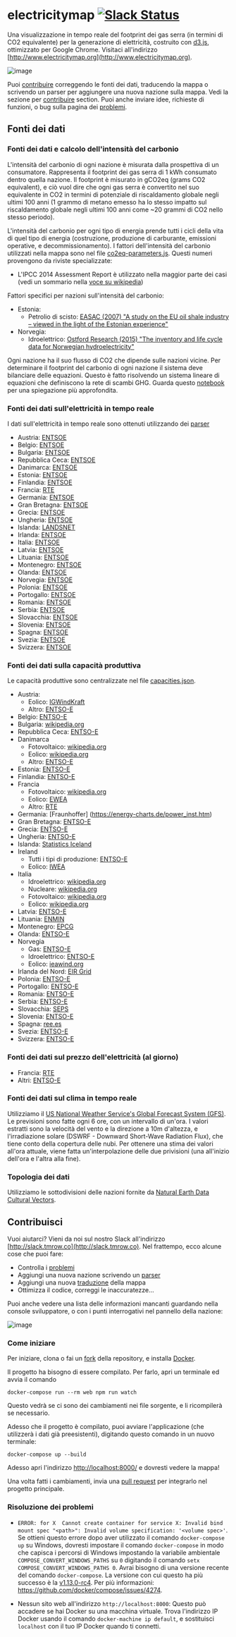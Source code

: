 # electricitymap [![Slack Status](http://slack.tmrow.co/badge.svg)](http://slack.tmrow.co)
 
Una visualizzazione in tempo reale del footprint dei gas serra (in termini di CO2 equivalente) per la generazione di elettricità, costruito con [d3.js](https://d3js.org/), ottimizzato per Google Chrome. Visitaci all'indirizzo [http://www.electricitymap.org](http://www.electricitymap.org).


![image](https://cloud.githubusercontent.com/assets/1655848/20340757/5ada5cf6-abe3-11e6-97c4-e68929b8a135.png)

Puoi [contribuire](#contribuisci) correggendo le fonti dei dati, traducendo la mappa o scrivendo un parser per aggiungere una nuova nazione sulla mappa. Vedi la sezione per [contribuire](#contribuisci) section.
Puoi anche inviare idee, richieste di funzioni, o bug sulla pagina dei [problemi](https://github.com/corradio/electricitymap/issues).


## Fonti dei dati

### Fonti dei dati e calcolo dell'intensità del carbonio
L'intensità del carbonio di ogni nazione è misurata dalla prospettiva di un consumatore. Rappresenta il footprint dei gas serra di 1 kWh consumato dentro quella nazione. Il footprint è misurato in gCO2eq (grams CO2 equivalent), e ciò vuol dire che ogni gas serra è convertito nel suo equivalente in CO2 in termini di potenziale di riscaldamento globale negli ultimi 100 anni (1 grammo di metano emesso ha lo stesso impatto sul riscaldamento globale negli ultimi 100 anni come ~20 grammi di CO2 nello stesso periodo).

L'intensità del carbonio per ogni tipo di energia prende tutti i cicli della vita di quel tipo di energia (costruzione, produzione di carburante, emissioni operative, e decommissionamento). I fattori dell'intensità del carbonio utilizzati nella mappa sono nel file [co2eq-parameters.js](https://github.com/corradio/electricitymap/blob/master/shared/co2eq_parameters.js). Questi numeri provengono da riviste specializzate: 
- L'IPCC 2014 Assessment Report è utilizzato nella maggior parte dei casi (vedi un sommario nella [voce su wikipedia](https://en.wikipedia.org/wiki/Life-cycle_greenhouse-gas_emissions_of_energy_sources#2014_IPCC.2C_Global_warming_potential_of_selected_electricity_sources))

Fattori specifici per nazioni sull'intensità del carbonio:
- Estonia:
  - Petrolio di scisto: [EASAC (2007) "A study on the EU oil shale industry – viewed in the light of the Estonian experience"](www.easac.eu/fileadmin/PDF_s/reports_statements/Study.pdf)
- Norvegia:
  - Idroelettrico: [Ostford Research (2015) "The inventory and life cycle data for Norwegian hydroelectricity"](http://ostfoldforskning.no/en/publications/Publication/?id=1236)

Ogni nazione ha il suo flusso di CO2 che dipende sulle nazioni vicine. Per determinare il footprint del carbonio di ogni nazione il sistema deve bilanciare delle equazioni. Questo è fatto risolvendo un sistema lineare di equazioni che definiscono la rete di scambi GHG. Guarda questo [notebook](https://github.com/corradio/electricitymap/blob/master/CO2eq%20Model%20Explanation.ipynb) per una spiegazione più approfondita.


### Fonti dei dati sull'elettricità in tempo reale
I dati sull'elettricità in tempo reale sono ottenuti utilizzando dei [parser](https://github.com/corradio/electricitymap/tree/master/parsers)

- Austria: [ENTSOE](https://transparency.entsoe.eu/content/static_content/Static%20content/web%20api/Guide.html)
- Belgio: [ENTSOE](https://transparency.entsoe.eu/content/static_content/Static%20content/web%20api/Guide.html)
- Bulgaria: [ENTSOE](https://transparency.entsoe.eu/content/static_content/Static%20content/web%20api/Guide.html)
- Repubblica Ceca: [ENTSOE](https://transparency.entsoe.eu/content/static_content/Static%20content/web%20api/Guide.html)
- Danimarca: [ENTSOE](https://transparency.entsoe.eu/content/static_content/Static%20content/web%20api/Guide.html)
- Estonia: [ENTSOE](https://transparency.entsoe.eu/content/static_content/Static%20content/web%20api/Guide.html)
- Finlandia: [ENTSOE](https://transparency.entsoe.eu/content/static_content/Static%20content/web%20api/Guide.html)
- Francia: [RTE](http://www.rte-france.com/en/eco2mix/eco2mix-mix-energetique-en)
- Germania: [ENTSOE](https://transparency.entsoe.eu/content/static_content/Static%20content/web%20api/Guide.html)
- Gran Bretagna: [ENTSOE](https://transparency.entsoe.eu/content/static_content/Static%20content/web%20api/Guide.html)
- Grecia: [ENTSOE](https://transparency.entsoe.eu/content/static_content/Static%20content/web%20api/Guide.html)
- Ungheria: [ENTSOE](https://transparency.entsoe.eu/content/static_content/Static%20content/web%20api/Guide.html)
- Islanda: [LANDSNET](http://amper.landsnet.is/MapData/api/measurements)
- Irlanda: [ENTSOE](https://transparency.entsoe.eu/content/static_content/Static%20content/web%20api/Guide.html)
- Italia: [ENTSOE](https://transparency.entsoe.eu/content/static_content/Static%20content/web%20api/Guide.html)
- Latvia: [ENTSOE](https://transparency.entsoe.eu/content/static_content/Static%20content/web%20api/Guide.html)
- Lituania: [ENTSOE](https://transparency.entsoe.eu/content/static_content/Static%20content/web%20api/Guide.html)
- Montenegro: [ENTSOE](https://transparency.entsoe.eu/content/static_content/Static%20content/web%20api/Guide.html)
- Olanda: [ENTSOE](https://transparency.entsoe.eu/content/static_content/Static%20content/web%20api/Guide.html)
- Norvegia: [ENTSOE](https://transparency.entsoe.eu/content/static_content/Static%20content/web%20api/Guide.html)
- Polonia: [ENTSOE](https://transparency.entsoe.eu/content/static_content/Static%20content/web%20api/Guide.html)
- Portogallo: [ENTSOE](https://transparency.entsoe.eu/content/static_content/Static%20content/web%20api/Guide.html)
- Romania: [ENTSOE](https://transparency.entsoe.eu/content/static_content/Static%20content/web%20api/Guide.html)
- Serbia: [ENTSOE](https://transparency.entsoe.eu/content/static_content/Static%20content/web%20api/Guide.html)
- Slovacchia: [ENTSOE](https://transparency.entsoe.eu/content/static_content/Static%20content/web%20api/Guide.html)
- Slovenia: [ENTSOE](https://transparency.entsoe.eu/content/static_content/Static%20content/web%20api/Guide.html)
- Spagna: [ENTSOE](https://transparency.entsoe.eu/content/static_content/Static%20content/web%20api/Guide.html)
- Svezia: [ENTSOE](https://transparency.entsoe.eu/content/static_content/Static%20content/web%20api/Guide.html)
- Svizzera: [ENTSOE](https://transparency.entsoe.eu/content/static_content/Static%20content/web%20api/Guide.html)

### Fonti dei dati sulla capacità produttiva
Le capacità produttive sono centralizzate nel file [capacities.json](https://github.com/corradio/electricitymap/blob/master/web/app/configs/capacities.json).

- Austria: 
  - Eolico: [IGWindKraft](https://www.igwindkraft.at)
  - Altro: [ENTSO-E](https://transparency.entsoe.eu/generation/r2/installedGenerationCapacityAggregation/show)
- Belgio: [ENTSO-E](https://transparency.entsoe.eu/generation/r2/installedGenerationCapacityAggregation/show)
- Bulgaria: [wikipedia.org](https://en.wikipedia.org/wiki/Energy_in_Bulgaria)
- Repubblica Ceca: [ENTSO-E](https://transparency.entsoe.eu/generation/r2/installedGenerationCapacityAggregation/show)
- Danimarca
  - Fotovoltaico: [wikipedia.org](https://en.wikipedia.org/wiki/Solar_power_in_Denmark)
  - Eolico: [wikipedia.org](https://en.wikipedia.org/wiki/Wind_power_in_Denmark#Capacities_and_production)
  - Altro: [ENTSO-E](https://transparency.entsoe.eu/generation/r2/installedGenerationCapacityAggregation/show)
- Estonia: [ENTSO-E](https://transparency.entsoe.eu/generation/r2/installedGenerationCapacityAggregation/show)
- Finlandia: [ENTSO-E](https://transparency.entsoe.eu/generation/r2/installedGenerationCapacityAggregation/show)
- Francia
  - Fotovoltaico: [wikipedia.org](https://en.wikipedia.org/wiki/Solar_power_by_country)
  - Eolico: [EWEA](http://www.ewea.org/fileadmin/files/library/publications/statistics/EWEA-Annual-Statistics-2015.pdf)
  - Altro: [RTE](http://clients.rte-france.com/lang/an/visiteurs/vie/prod/parc_reference.jsp)
- Germania: [Fraunhoffer] (https://energy-charts.de/power_inst.htm)
- Gran Bretagna: [ENTSO-E](https://transparency.entsoe.eu/generation/r2/installedGenerationCapacityAggregation/show)
- Grecia: [ENTSO-E](https://transparency.entsoe.eu/generation/r2/installedGenerationCapacityAggregation/show)
- Ungheria: [ENTSO-E](https://transparency.entsoe.eu/generation/r2/installedGenerationCapacityAggregation/show)
- Islanda: [Statistics Iceland](http://px.hagstofa.is/pxen/pxweb/en/Atvinnuvegir/Atvinnuvegir__orkumal/IDN02101.px)
- Ireland
  - Tutti i tipi di produzione: [ENTSO-E](https://transparency.entsoe.eu/generation/r2/installedGenerationCapacityAggregation/show)
  - Eolico: [IWEA](http://www.iwea.com/index.cfm/page/windenergyfaqs?#q21)
- Italia
  - Idroelettrico: [wikipedia.org](https://en.wikipedia.org/wiki/Electricity_sector_in_Italy)
  - Nucleare: [wikipedia.org](https://en.wikipedia.org/wiki/Electricity_sector_in_Italy)
  - Fotovoltaico: [wikipedia.org](https://en.wikipedia.org/wiki/Electricity_sector_in_Italy)
  - Eolico: [wikipedia.org](https://en.wikipedia.org/wiki/Electricity_sector_in_Italy)
- Latvia: [ENTSO-E](https://transparency.entsoe.eu/generation/r2/installedGenerationCapacityAggregation/show)
- Lituania: [ENMIN](https://enmin.lrv.lt/en/sectoral-policy/renewable-energy-sources)
- Montenegro: [EPCG](http://www.epcg.com/en/about-us/production-facilities)
- Olanda: [ENTSO-E](https://transparency.entsoe.eu/generation/r2/installedGenerationCapacityAggregation/show)
- Norvegia
  - Gas: [ENTSO-E](https://transparency.entsoe.eu/generation/r2/installedGenerationCapacityAggregation/show)
  - Idroelettrico: [ENTSO-E](https://transparency.entsoe.eu/generation/r2/installedGenerationCapacityAggregation/show)
  - Eolico: [ieawind.org](http://www.ieawind.org/countries/norway.html)  
- Irlanda del Nord: [EIR Grid](http://www.eirgridgroup.com/site-files/library/EirGrid/Generation_Capacity_Statement_20162025_FINAL.pdf)
- Polonia: [ENTSO-E](https://transparency.entsoe.eu/generation/r2/installedGenerationCapacityAggregation/show)
- Portogallo: [ENTSO-E](https://transparency.entsoe.eu/generation/r2/installedGenerationCapacityAggregation/show)
- Romania: [ENTSO-E](https://transparency.entsoe.eu/generation/r2/installedGenerationCapacityAggregation/show)
- Serbia: [ENTSO-E](https://transparency.entsoe.eu/generation/r2/installedGenerationCapacityAggregation/show)
- Slovacchia: [SEPS](https://www.sepsas.sk/Dokumenty/RocenkySed/ROCENKA_SED_2015.pdf)
- Slovenia: [ENTSO-E](https://transparency.entsoe.eu/generation/r2/installedGenerationCapacityAggregation/show)
- Spagna: [ree.es](http://www.ree.es/sites/default/files/downloadable/preliminary_report_2014.pdf)
- Svezia: [ENTSO-E](https://transparency.entsoe.eu/generation/r2/installedGenerationCapacityAggregation/show)
- Svizzera: [ENTSO-E](https://transparency.entsoe.eu/generation/r2/installedGenerationCapacityAggregation/show)

### Fonti dei dati sul prezzo dell'elettricità (al giorno)
- Francia: [RTE](http://www.rte-france.com/en/eco2mix/eco2mix-mix-energetique-en)
- Altri: [ENTSO-E](https://transparency.entsoe.eu/transmission-domain/r2/dayAheadPrices/show)

### Fonti dei dati sul clima in tempo reale
Utilizziamo il [US National Weather Service's Global Forecast System (GFS)](http://nomads.ncep.noaa.gov/).
Le previsioni sono fatte ogni 6 ore, con un intervallo di un'ora.
I valori estratti sono la velocità del vento e la direzione a 10m d'altezza, e l'irradiazione solare (DSWRF - Downward Short-Wave Radiation Flux), che tiene conto della copertura delle nubi.
Per ottenere una stima dei valori all'ora attuale, viene fatta un'interpolazione delle due privisioni (una all'inizio dell'ora e l'altra alla fine).


### Topologia dei dati
Utilizziamo le sottodivisioni delle nazioni fornite da [Natural Earth Data Cultural Vectors](http://www.naturalearthdata.com/downloads/10m-cultural-vectors/).


## Contribuisci
Vuoi aiutarci? Vieni da noi sul nostro Slack all'indirizzo [http://slack.tmrow.co](http://slack.tmrow.co).
Nel frattempo, ecco alcune cose che puoi fare:
- Controlla i [problemi](https://github.com/corradio/electricitymap/issues)
- Aggiungi una nuova nazione scrivendo un [parser](https://github.com/corradio/electricitymap/tree/master/parsers)
- Aggiungi una nuova [traduzione](https://github.com/corradio/electricitymap/tree/master/web/locales) della mappa
- Ottimizza il codice, correggi le inaccuratezze...

Puoi anche vedere una lista delle informazioni mancanti guardando nella console sviluppatore, o con i punti interrogativi nel pannello della nazione:

![image](https://cloud.githubusercontent.com/assets/1655848/16256617/9c5872fc-3853-11e6-8c84-f562679086f3.png)

### Come iniziare
Per iniziare, clona o fai un [fork](https://help.github.com/articles/fork-a-repo/) della repository, e installa [Docker](https://docs.docker.com/engine/installation/). 

Il progetto ha bisogno di essere compilato. Per farlo, apri un terminale ed avvia il comando
```
docker-compose run --rm web npm run watch
```
Questo vedrà se ci sono dei cambiamenti nei file sorgente, e li ricompilerà se necessario.

Adesso che il progetto è compilato, puoi avviare l'applicazione (che utilizzerà i dati già preesistenti), digitando questo comando in un nuovo terminale:
```
docker-compose up --build
```

Adesso apri l'indirizzo [http://localhost:8000/](http://localhost:8000/) e dovresti vedere la mappa!

Una volta fatti i cambiamenti, invia una [pull request](https://help.github.com/articles/using-pull-requests/) per integrarlo nel progetto principale.

### Risoluzione dei problemi

- `ERROR: for X  Cannot create container for service X: Invalid bind mount spec "<path>": Invalid volume specification: '<volume spec>'`. Se ottieni questo errore dopo aver utilizzato il comando `docker-compose up` su Windows, dovresti impostare il comando `docker-compose` in modo che capisca i percorsi di Windows impostando la variabile ambientale `COMPOSE_CONVERT_WINDOWS_PATHS` su `0` digitando il comando `setx COMPOSE_CONVERT_WINDOWS_PATHS 0`. Avrai bisogno di una versione recente del comando `docker-compose`. La versione con cui questo ha più successo è la [v1.13.0-rc4](https://github.com/docker/toolbox/releases/tag/v1.13.0-rc4). Per più informazioni: https://github.com/docker/compose/issues/4274.

- Nessun sito web all'indirizzo `http://localhost:8000`: Questo può accadere se hai Docker su una macchina virtuale. Trova l'indirizzo IP Docker usando il comando `docker-machine ip default`, e sostituisci `localhost` con il tuo IP Docker quando ti connetti.

